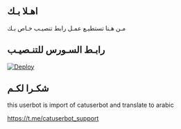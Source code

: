 ## اهـلا بـك
مـن هـنا تستطيـع عمـل رابط تنصيـب خـاص بـك

## رابـط السـورس للتنـصيـب

[![Deploy](https://www.herokucdn.com/deploy/button.svg)](https://heroku.com/deploy?template=https://github.com/mujtbanfod/jmthon)

## شكـرا لكـم 


this userbot is import of catuserbot and translate to arabic

https://t.me/catuserbot_support
